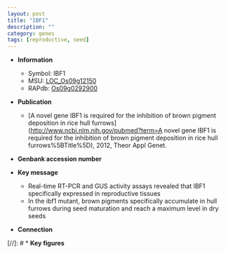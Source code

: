 ```yaml
---
layout: post
title: "IBF1"
description: ""
category: genes
tags: [reproductive, seed]
---
```


* **Information**  
    + Symbol: IBF1  
    + MSU: [LOC_Os09g12150](http://rice.uga.edu/cgi-bin/ORF_infopage.cgi?orf=LOC_Os09g12150)  
    + RAPdb: [Os09g0292900](http://rapdb.dna.affrc.go.jp/viewer/gbrowse_details/irgsp1?name=Os09g0292900)  

* **Publication**  
    + [A novel gene IBF1 is required for the inhibition of brown pigment deposition in rice hull furrows](http://www.ncbi.nlm.nih.gov/pubmed?term=A novel gene IBF1 is required for the inhibition of brown pigment deposition in rice hull furrows%5BTitle%5D), 2012, Theor Appl Genet.

* **Genbank accession number**  

* **Key message**  
    + Real-time RT-PCR and GUS activity assays revealed that IBF1 specifically expressed in reproductive tissues
    + In the ibf1 mutant, brown pigments specifically accumulate in hull furrows during seed maturation and reach a maximum level in dry seeds

* **Connection**  

[//]: # * **Key figures**  


